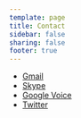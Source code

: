 ```yaml
---
template: page
title: Contact
sidebar: false
sharing: false
footer: true
---
```

* [Gmail](mailto:reubano@gmail.com)
* [Skype](skype:reubano)
* [Google Voice]()
* [Twitter](http://twitter.com/reubano)
